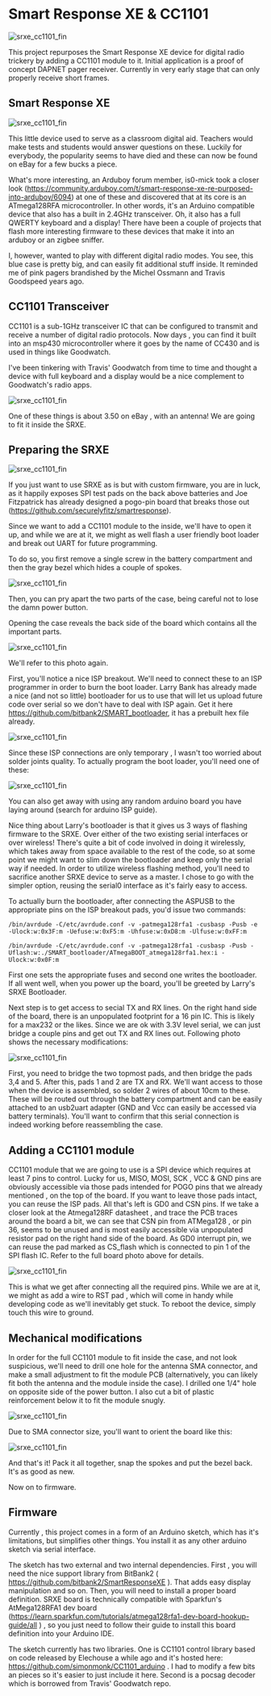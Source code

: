 # Smart Response XE & CC1101 

![srxe_cc1101_fin](photos/srxe_cc1101_fin.png)

This project repurposes the Smart Response XE device for digital radio trickery by adding a CC1101 module to it. 
Initial application is a proof of concept DAPNET pager receiver. Currently in very early stage that can only properly receive short frames.


## Smart Response XE 

![srxe_cc1101_fin](photos/srxe_orig.png)


This little device used to serve as a classroom digital aid. Teachers would make tests and students would answer questions on these. Luckily for everybody, the popularity seems to have died and these can now be found on eBay for a few bucks a piece. 

What's more interesting, an Arduboy forum member, is0-mick took a closer look (https://community.arduboy.com/t/smart-response-xe-re-purposed-into-arduboy/6094) at one of these and discovered that at its core is an ATmega128RFA microcontroller. In other words, it's an Arduino compatible device that also has a built in 2.4GHz transceiver. Oh, it also has a full QWERTY keyboard and a display! 
There have been a couple of projects that flash more interesting firmware to these devices that make it into an arduboy or an zigbee sniffer. 

I, however, wanted to play with different digital radio modes. You see, this blue case is pretty big, and can easily fit additional stuff inside. It reminded me of pink pagers brandished by the Michel Ossmann and Travis Goodspeed years ago. 


## CC1101 Transceiver 

CC1101 is a sub-1GHz transceiver IC that can be configured to transmit and receive a number of digital radio protocols. Now days , you can find it built into an msp430 microcontroller where it goes by the name of CC430 and is used in things like Goodwatch. 

I've been tinkering with Travis' Goodwatch from time to time and thought a device with full keyboard and a display would be a nice complement to Goodwatch's radio apps. 

![srxe_cc1101_fin](photos/cc1101_module.png)

One of these things is about 3.50 on eBay , with an antenna! We are going to fit it inside the SRXE. 

## Preparing the SRXE

![srxe_cc1101_fin](photos/battery_side.png)

If you just want to use SRXE as is but with custom firmware, you are in luck, as it happily exposes SPI test pads on the back above batteries and Joe Fitzpatrick has already designed a pogo-pin board that breaks those out (https://github.com/securelyfitz/smartresponse). 

Since we want to add a CC1101 module to the inside, we'll have to open it up, and while we are at it, we might as well flash a user friendly boot loader and break out UART for future programming. 

To do so, you first remove a single screw in the battery compartment and then the gray bezel which hides a couple of spokes.

![srxe_cc1101_fin](photos/bezel_off.png)


Then, you can pry apart the two parts of the case, being careful not to lose the damn power button. 

Opening the case reveals the back side of the board which contains all the important parts. 

![srxe_cc1101_fin](photos/board_annot.png)

We'll refer to this photo again.

First, you'll notice a nice ISP breakout. We'll need to connect these to an ISP programmer in order to burn the boot loader. Larry Bank has already made a nice (and not so little) bootloader for us to use that will let us upload future code over serial so we don't have to deal with ISP again. Get it here https://github.com/bitbank2/SMART_bootloader, it has a prebuilt hex file already. 

![srxe_cc1101_fin](photos/isp_header.png)

Since these ISP connections are only temporary , I wasn't too worried about solder joints quality. To actually program the boot loader, you'll need one of these:

![srxe_cc1101_fin](photos/asp_usb.png)

You can also get away with using any random arduino board you have laying around (search for arduino ISP guide).

Nice thing about Larry's bootloader  is that it gives us 3 ways of flashing firmware to the SRXE. Over either of the two existing serial interfaces or over wireless! There's quite a bit of code involved in doing it wirelessly, which takes away from space available to the rest of the code, so at some point we might want to slim down the bootloader and keep only the serial way if needed. In order to utilize wireless flashing method, you'll need to sacrifice another SRXE device to serve as a master. I chose to go with the simpler option, reusing the serial0 interface as it's fairly easy to access. 

To actually burn the bootloader, after connecting the ASPUSB to the appropriate pins on the ISP breakout pads, you'd issue two commands:
```
/bin/avrdude -C/etc/avrdude.conf -v -patmega128rfa1 -cusbasp -Pusb -e -Ulock:w:0x3F:m -Uefuse:w:0xF5:m -Uhfuse:w:0xD8:m -Ulfuse:w:0xFF:m

/bin/avrdude -C/etc/avrdude.conf -v -patmega128rfa1 -cusbasp -Pusb -Uflash:w:./SMART_bootloader/ATmegaBOOT_atmega128rfa1.hex:i -Ulock:w:0x0F:m
```
First one sets the appropriate fuses and second one writes the bootloader. If all went well, when you power up the board, you'll be greeted by Larry's SRXE Bootloader.


Next step is to get access to secial TX and RX lines. On the right hand side of the board, there is an unpopulated footprint for a 16 pin IC. This is likely for a max232 or the likes. Since we are ok with 3.3V level serial, we can just bridge a couple pins and get out TX and RX lines out. Following photo shows the necessary modifications:

![srxe_cc1101_fin](photos/uart.png)

First, you need to bridge the two topmost pads, and then bridge the pads 3,4 and 5. After this, pads 1 and 2 are TX and RX. We'll want access to those when the device is assembled, so solder 2 wires of about 10cm to these. These will be routed out through the battery compartment and can be easily attached to an usb2uart adapter (GND and Vcc can easily be accessed via battery terminals). 
You'll want to confirm that this serial connection is indeed working before reassembling the case.

## Adding a CC1101 module


CC1101 module that we are going to use is a SPI device which requires at least 7 pins to control. Lucky for us, MISO, MOSI, SCK , VCC & GND pins are obviously accessible via those pads intended for POGO pins that we already mentioned , on the top of the board. If you want to leave those pads intact, you can reuse the ISP pads. All that's left is GD0 and CSN pins. If we take a closer look at the Atmega128RF datasheet , and trace the PCB traces around the board a bit, we can see that CSN pin from ATMega128 , or pin 36, seems to be unused and is most easily accessible via unpopulated resistor pad on the right hand side of the board. As GD0 interrupt pin, we can reuse the pad marked as CS_flash which is connected to pin 1 of the SPI flash IC. Refer to the full board photo above for details. 

![srxe_cc1101_fin](photos/cc1101_added.png)

This is what we get after connecting all the required pins. While we are at it, we might as add a wire to RST pad , which will come in handy while developing code as we'll inevitably get stuck. To reboot the device, simply touch this wire to ground. 


## Mechanical modifications

In order for the full CC1101 module to fit inside the case, and not look suspicious, we'll need to drill one hole for the antenna SMA connector, and make a small adjustment to fit the module PCB (alternatively, you can likely fit both the antenna and the module inside the case). I drilled one 1/4" hole on opposite side of the power button. I also cut a bit of plastic reinforcement below it to fit the module snugly. 

![srxe_cc1101_fin](photos/drill_hole.png)

Due to SMA connector size, you'll want to orient the board like this:

![srxe_cc1101_fin](photos/cc1101_fits.png)


And that's it! Pack it all together, snap the spokes and put the bezel back. It's as good as new.


Now on to firmware. 


## Firmware


Currently , this project comes in a form of an Arduino sketch, which has it's limitations, but simplifies other things. You install it as any other arduino sketch via serial interface. 

The sketch has two external and two internal dependencies. First , you will need the nice support library from BitBank2 ( https://github.com/bitbank2/SmartResponseXE ). That adds easy display manipulation and so on. Then, you will need to install a proper board definition. SRXE board is technically compatible with Sparkfun's AtMega128RFA1 dev board (https://learn.sparkfun.com/tutorials/atmega128rfa1-dev-board-hookup-guide/all ) , so you just need to follow their guide to install this board definition into your Arduino IDE. 

The sketch currently has two libraries. One is CC1101 control library based on code released by Elechouse a while ago and it's hosted here: https://github.com/simonmonk/CC1101_arduino . I had to modify a few bits an pieces so it's easier to just include it here. Second is a pocsag decoder which is borrowed from Travis' Goodwatch repo.


